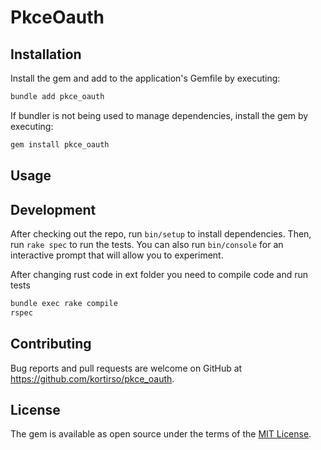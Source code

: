 # PkceOauth



## Installation

Install the gem and add to the application's Gemfile by executing:

```bash
bundle add pkce_oauth
```

If bundler is not being used to manage dependencies, install the gem by executing:

```bash
gem install pkce_oauth
```

## Usage



## Development

After checking out the repo, run `bin/setup` to install dependencies. Then, run `rake spec` to run the tests. You can also run `bin/console` for an interactive prompt that will allow you to experiment.

After changing rust code in ext folder you need to compile code and run tests

```bash
bundle exec rake compile
rspec
```

## Contributing

Bug reports and pull requests are welcome on GitHub at https://github.com/kortirso/pkce_oauth.

## License

The gem is available as open source under the terms of the [MIT License](https://opensource.org/licenses/MIT).
